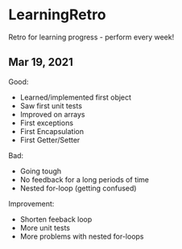 # LearningRetro
Retro for learning progress - perform every week!


## Mar 19, 2021
Good:
- Learned/implemented first object
- Saw first unit tests
- Improved on arrays
- First exceptions
- First Encapsulation
- First Getter/Setter

Bad:
- Going tough
- No feedback for a long periods of time
- Nested for-loop (getting confused)

Improvement:
- Shorten feeback loop
- More unit tests
- More problems with nested for-loops
